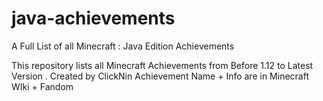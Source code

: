 # java-achievements
A Full List of all Minecraft : Java Edition Achievements

This repository lists all Minecraft Achievements from Before 1.12 to Latest Version .
Created by ClickNin
Achievement Name + Info are in Minecraft WIki + Fandom




